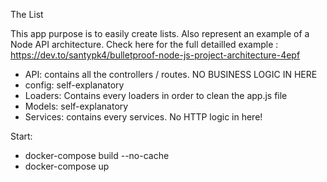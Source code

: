 The List

This app purpose is to easily create lists.
Also represent an example of a Node API architecture. Check here for the full detailled example : https://dev.to/santypk4/bulletproof-node-js-project-architecture-4epf

- API: contains all the controllers / routes. NO BUSINESS LOGIC IN HERE
- config: self-explanatory
- Loaders: Contains every loaders in order to clean the app.js file
- Models: self-explanatory
- Services: contains every services. No HTTP logic in here!


Start:
- docker-compose build --no-cache
- docker-compose up